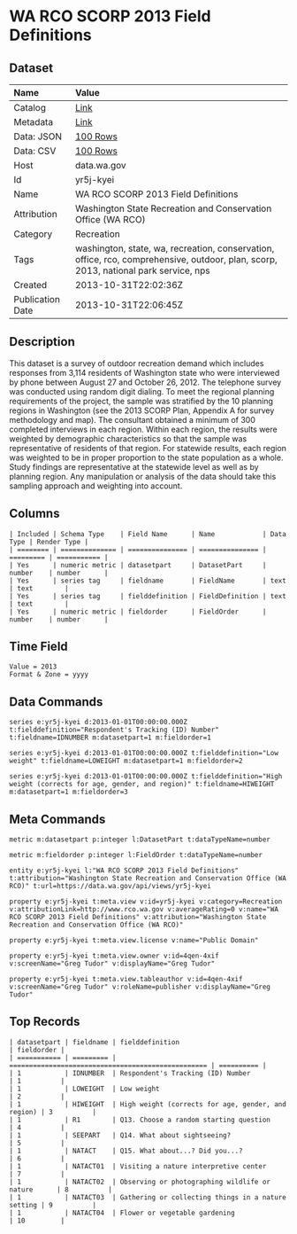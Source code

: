 # WA RCO SCORP 2013 Field Definitions

## Dataset

| Name | Value |
| :--- | :---- |
| Catalog | [Link](https://catalog.data.gov/dataset/wa-rco-scorp-2013-field-definitions-507fc) |
| Metadata | [Link](https://data.wa.gov/api/views/yr5j-kyei) |
| Data: JSON | [100 Rows](https://data.wa.gov/api/views/yr5j-kyei/rows.json?max_rows=100) |
| Data: CSV | [100 Rows](https://data.wa.gov/api/views/yr5j-kyei/rows.csv?max_rows=100) |
| Host | data.wa.gov |
| Id | yr5j-kyei |
| Name | WA RCO SCORP 2013 Field Definitions |
| Attribution | Washington State Recreation and Conservation Office (WA RCO) |
| Category | Recreation |
| Tags | washington, state, wa, recreation, conservation, office, rco, comprehensive, outdoor, plan, scorp, 2013, national park service, nps |
| Created | 2013-10-31T22:02:36Z |
| Publication Date | 2013-10-31T22:06:45Z |

## Description

This dataset is a survey of outdoor recreation demand which includes responses from 3,114 residents of Washington state who were interviewed by phone between August 27 and October 26, 2012. The telephone survey was conducted using random digit dialing.  To meet the regional planning requirements of the project, the sample was stratified by the 10 planning regions in Washington (see the 2013 SCORP Plan, Appendix A for survey methodology and map). The consultant obtained a minimum of 300 completed interviews in each region.  Within each region, the results were weighted by demographic characteristics so that the sample was representative of residents of that region.  For statewide results, each region was weighted to be in proper proportion to the state population as a whole.  Study findings are representative at the statewide level as well as by planning region.  Any manipulation or analysis of the data should take this sampling approach and weighting into account.

## Columns

```ls
| Included | Schema Type    | Field Name      | Name            | Data Type | Render Type |
| ======== | ============== | =============== | =============== | ========= | =========== |
| Yes      | numeric metric | datasetpart     | DatasetPart     | number    | number      |
| Yes      | series tag     | fieldname       | FieldName       | text      | text        |
| Yes      | series tag     | fielddefinition | FieldDefinition | text      | text        |
| Yes      | numeric metric | fieldorder      | FieldOrder      | number    | number      |
```

## Time Field

```ls
Value = 2013
Format & Zone = yyyy
```

## Data Commands

```ls
series e:yr5j-kyei d:2013-01-01T00:00:00.000Z t:fielddefinition="Respondent's Tracking (ID) Number" t:fieldname=IDNUMBER m:datasetpart=1 m:fieldorder=1

series e:yr5j-kyei d:2013-01-01T00:00:00.000Z t:fielddefinition="Low weight" t:fieldname=LOWEIGHT m:datasetpart=1 m:fieldorder=2

series e:yr5j-kyei d:2013-01-01T00:00:00.000Z t:fielddefinition="High weight (corrects for age, gender, and region)" t:fieldname=HIWEIGHT m:datasetpart=1 m:fieldorder=3
```

## Meta Commands

```ls
metric m:datasetpart p:integer l:DatasetPart t:dataTypeName=number

metric m:fieldorder p:integer l:FieldOrder t:dataTypeName=number

entity e:yr5j-kyei l:"WA RCO SCORP 2013 Field Definitions" t:attribution="Washington State Recreation and Conservation Office (WA RCO)" t:url=https://data.wa.gov/api/views/yr5j-kyei

property e:yr5j-kyei t:meta.view v:id=yr5j-kyei v:category=Recreation v:attributionLink=http://www.rco.wa.gov v:averageRating=0 v:name="WA RCO SCORP 2013 Field Definitions" v:attribution="Washington State Recreation and Conservation Office (WA RCO)"

property e:yr5j-kyei t:meta.view.license v:name="Public Domain"

property e:yr5j-kyei t:meta.view.owner v:id=4qen-4xif v:screenName="Greg Tudor" v:displayName="Greg Tudor"

property e:yr5j-kyei t:meta.view.tableauthor v:id=4qen-4xif v:screenName="Greg Tudor" v:roleName=publisher v:displayName="Greg Tudor"
```

## Top Records

```ls
| datasetpart | fieldname | fielddefinition                                    | fieldorder | 
| =========== | ========= | ================================================== | ========== | 
| 1           | IDNUMBER  | Respondent's Tracking (ID) Number                  | 1          | 
| 1           | LOWEIGHT  | Low weight                                         | 2          | 
| 1           | HIWEIGHT  | High weight (corrects for age, gender, and region) | 3          | 
| 1           | R1        | Q13. Choose a random starting question             | 4          | 
| 1           | SEEPART   | Q14. What about sightseeing?                       | 5          | 
| 1           | NATACT    | Q15. What about...? Did you...?                    | 6          | 
| 1           | NATACT01  | Visiting a nature interpretive center              | 7          | 
| 1           | NATACT02  | Observing or photographing wildlife or nature      | 8          | 
| 1           | NATACT03  | Gathering or collecting things in a nature setting | 9          | 
| 1           | NATACT04  | Flower or vegetable gardening                      | 10         | 
```